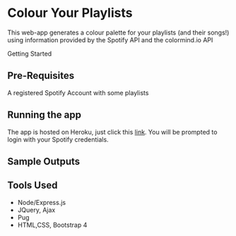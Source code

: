 # Colour Your Playlists

This web-app generates a colour palette for your playlists (and their songs!) using information provided by the Spotify API and the colormind.io API 

Getting Started

## Pre-Requisites 

A registered Spotify Account with some playlists

## Running the app
The app is hosted on Heroku, just click this [link](https://colouryourplaylists.herokuapp.com/). You will be prompted to login with your Spotify credentials. 

## Sample Outputs







## Tools Used
- Node/Express.js
- JQuery, Ajax
- Pug
- HTML,CSS, Bootstrap 4
